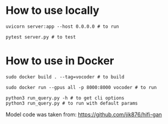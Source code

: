 # How to use locally

```
uvicorn server:app --host 0.0.0.0 # to run
```

```
pytest server.py # to test
```

# How to use in Docker
```
sudo docker build . --tag=vocoder # to build
```

```
sudo docker run --gpus all -p 8000:8000 vocoder # to run
```

```
python3 run_query.py -h # to get cli options
python3 run_query.py # to run with default params
```


Model code was taken from: https://github.com/jik876/hifi-gan